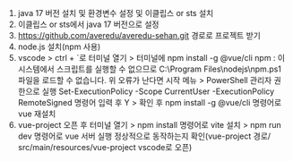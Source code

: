 1. java 17 버전 설치 및 환경변수 설정 및 이클립스 or sts 설치
2. 이클립스 or sts에서 java 17 버전으로 설정
3. https://github.com/averedu/averedu-sehan.git 경로로 프로젝트 받기
4. node.js 설치(npm 사용)
5. vscode > ctrl + `로 터미널 열기 > 터미널에 npm install -g @vue/cli
npm : 이 시스템에서 스크립트를 실행할 수 없으므로 C:\Program Files\nodejs\npm.ps1 파일을 로드할 수 없습니다. 
위 오류가 난다면 시작 메뉴 > PowerShell 관리자 권한으로 실행
  Set-ExecutionPolicy -Scope CurrentUser -ExecutionPolicy RemoteSigned 명령어 입력 후 Y > 확인 후 npm install -g @vue/cli 명령어로 vue 재설치
6. vue-project 오픈 후 터미널 열기 > npm install 명령어로 vite 설치 > npm run dev 명령어로 vue 서버 실행 정상적으로 동작하는지 확인(vue-project 경로/ src/main/resources/vue-project vscode로 오픈)
